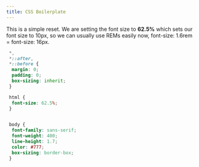 ```yaml
---
title: CSS Boilerplate
---
```


<p>This is a simple reset. We are setting the font size to <strong>62.5%</strong> which sets our font size to 10px, so we can usually use REMs easily now, font-size: 1.6rem = font-size: 16px.</p>

``` css
 *,
 *::after,
 *::before {
  margin: 0;
  padding: 0;
  box-sizing: inherit;
 }

 html {
  font-size: 62.5%;
 }


 body {
  font-family: sans-serif;
  font-weight: 400;
  line-height: 1.7;
  color: #777;
  box-sizing: border-box;
 }
```